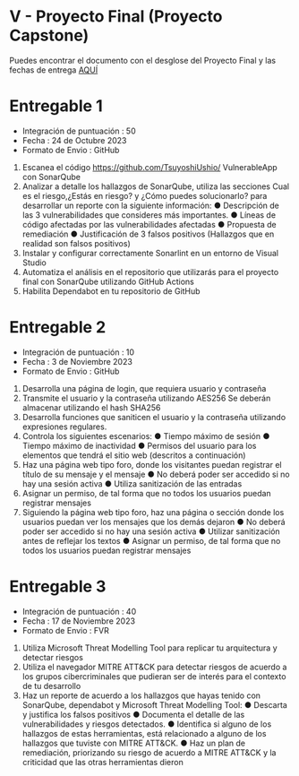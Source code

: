 # V - Proyecto Final (Proyecto Capstone)

Puedes encontrar el documento con el desglose del Proyecto Final y las fechas de entrega [AQUÍ](https://github.com/wizelineacademy/DSA-Carrix-SecureCoding-2023/files/12885648/DSA-Carrix._.Proyecto.Final._.Devs.pdf)

# Entregable 1

- Integración de puntuación : 50
- Fecha : 24 de Octubre 2023
- Formato de Envio : GitHub

1. Escanea el código https://github.com/TsuyoshiUshio/ VulnerableApp con SonarQube
2. Analizar a detalle los hallazgos de SonarQube, utiliza las secciones Cual es el riesgo,¿Estás en riesgo? y ¿Cómo puedes solucionarlo? para desarrollar un reporte con la siguiente información:
● Descripción de las 3 vulnerabilidades que consideres más importantes.
● Líneas de código afectadas por las vulnerabilidades afectadas
● Propuesta de remediación
● Justificación de 3 falsos
positivos (Hallazgos que en realidad son falsos positivos)
3. Instalar y configurar correctamente Sonarlint en un entorno de Visual Studio
4. Automatiza el análisis en el repositorio que utilizarás para el proyecto final con SonarQube utilizando GitHub Actions
5. Habilita Dependabot en tu repositorio de GitHub

# Entregable 2

- Integración de puntuación : 10
- Fecha : 3 de Noviembre 2023
- Formato de Envio : GitHub

1. Desarrolla una página de login, que requiera usuario y contraseña
2. Transmite el usuario y la contraseña utilizando AES256 Se deberán almacenar utilizando el hash SHA256
3. Desarrolla funciones que saniticen el usuario y la contraseña utilizando expresiones regulares.
4. Controla los siguientes escenarios:
● Tiempo máximo de sesión
● Tiempo máximo de
inactividad
● Permisos del usuario para
los elementos que tendrá el sitio web (descritos a continuación)
5. Haz una página web tipo foro, donde los visitantes puedan registrar el título de su mensaje y el mensaje
● No deberá poder ser accedido si no hay una sesión activa
● Utiliza sanitización de las entradas
6. Asignar un permiso, de tal forma que no todos los usuarios puedan registrar mensajes
7. Siguiendo la página web tipo foro, haz una página o sección donde los usuarios puedan ver los mensajes que los demás dejaron
● No deberá poder ser accedido si no hay una sesión activa
● Utilizar sanitización antes de reflejar los textos
● Asignar un permiso, de tal forma que no todos los usuarios puedan registrar mensajes

# Entregable 3

- Integración de puntuación : 40
- Fecha : 17 de Noviembre 2023
- Formato de Envio : FVR

1. Utiliza Microsoft Threat Modelling Tool para replicar tu arquitectura y detectar riesgos
2. Utiliza el navegador MITRE ATT&CK para detectar riesgos de acuerdo a los grupos cibercriminales que pudieran ser de interés para el contexto de tu desarrollo
3. Haz un reporte de acuerdo a los hallazgos que hayas tenido con SonarQube, dependabot y Microsoft Threat Modelling Tool:
● Descarta y justifica los
falsos positivos
● Documenta el detalle de
las vulnerabilidades y
riesgos detectados.
● Identifica si alguno de los
hallazgos de estas herramientas, está relacionado a alguno de los hallazgos que tuviste con MITRE ATT&CK.
● Haz un plan de remediación, priorizando su riesgo de acuerdo a MITRE ATT&CK y la criticidad que las otras herramientas dieron
